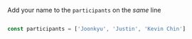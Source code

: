 
Add your name to the `participants` on the *same* line

```js

const participants = ['Joonkyu', 'Justin', 'Kevin Chin']

```
